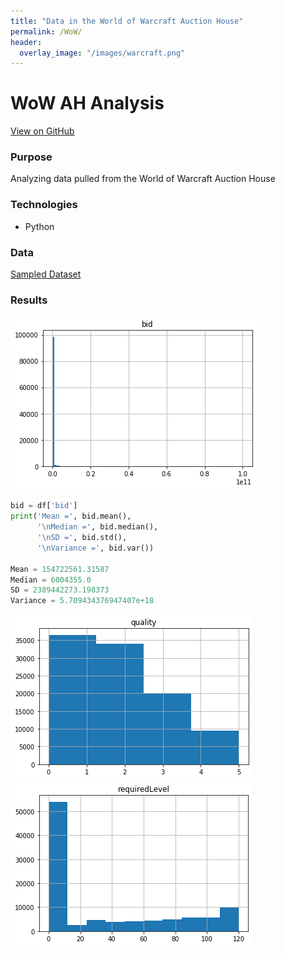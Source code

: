 ```yaml
---
title: "Data in the World of Warcraft Auction House"
permalink: /WoW/
header:
  overlay_image: "/images/warcraft.png"
---
```

# WoW AH Analysis
[View on GitHub](https://github.com/midumass/DSC-530/tree/master/10.4) 

### Purpose
Analyzing data pulled from the World of Warcraft Auction House

### Technologies
* Python

### Data
[Sampled Dataset](https://github.com/midumass/DSC-530/blob/master/10.4/ah_item_small.csv) 

### Results
![Sample Image](images/DSC-530/AHpricedist.png)
```py
bid = df['bid']
print('Mean =', bid.mean(),
      '\nMedian =', bid.median(), 
      '\nSD =', bid.std(), 
      '\nVariance =', bid.var())

Mean = 154722561.31587 
Median = 6004355.0 
SD = 2389442273.198373 
Variance = 5.709434376947407e+18
```
![Sample Image](images/DSC-530/AHqualdist.png)
![Sample Image](images/DSC-530/AHlevdist.png)